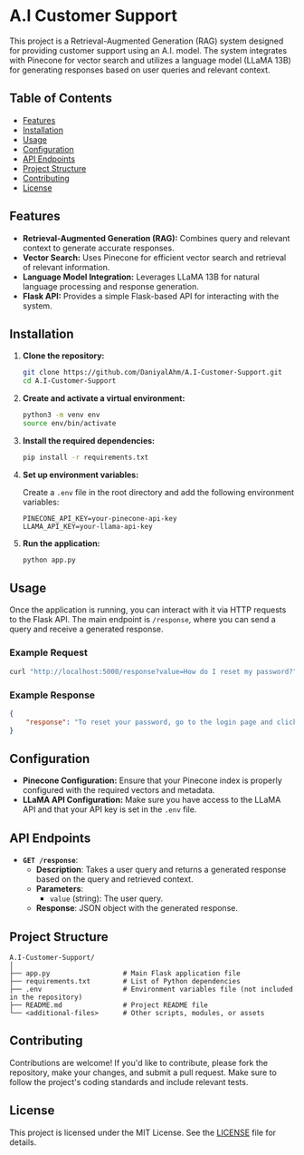 
# A.I Customer Support

This project is a Retrieval-Augmented Generation (RAG) system designed for providing customer support using an A.I. model. The system integrates with Pinecone for vector search and utilizes a language model (LLaMA 13B) for generating responses based on user queries and relevant context.

## Table of Contents

- [Features](#features)
- [Installation](#installation)
- [Usage](#usage)
- [Configuration](#configuration)
- [API Endpoints](#api-endpoints)
- [Project Structure](#project-structure)
- [Contributing](#contributing)
- [License](#license)

## Features

- **Retrieval-Augmented Generation (RAG):** Combines query and relevant context to generate accurate responses.
- **Vector Search:** Uses Pinecone for efficient vector search and retrieval of relevant information.
- **Language Model Integration:** Leverages LLaMA 13B for natural language processing and response generation.
- **Flask API:** Provides a simple Flask-based API for interacting with the system.

## Installation

1. **Clone the repository:**

    ```bash
    git clone https://github.com/DaniyalAhm/A.I-Customer-Support.git
    cd A.I-Customer-Support
    ```

2. **Create and activate a virtual environment:**

    ```bash
    python3 -m venv env
    source env/bin/activate
    ```

3. **Install the required dependencies:**

    ```bash
    pip install -r requirements.txt
    ```

4. **Set up environment variables:**

    Create a `.env` file in the root directory and add the following environment variables:

    ```plaintext
    PINECONE_API_KEY=your-pinecone-api-key
    LLAMA_API_KEY=your-llama-api-key
    ```

5. **Run the application:**

    ```bash
    python app.py
    ```

## Usage

Once the application is running, you can interact with it via HTTP requests to the Flask API. The main endpoint is `/response`, where you can send a query and receive a generated response.

### Example Request

```bash
curl "http://localhost:5000/response?value=How do I reset my password?"
```

### Example Response

```json
{
    "response": "To reset your password, go to the login page and click on 'Forgot Password'. Follow the instructions provided to reset your password."
}
```

## Configuration

- **Pinecone Configuration:** Ensure that your Pinecone index is properly configured with the required vectors and metadata.
- **LLaMA API Configuration:** Make sure you have access to the LLaMA API and that your API key is set in the `.env` file.

## API Endpoints

- **`GET /response`**: 
    - **Description**: Takes a user query and returns a generated response based on the query and retrieved context.
    - **Parameters**: 
        - `value` (string): The user query.
    - **Response**: JSON object with the generated response.

## Project Structure

```
A.I-Customer-Support/
│
├── app.py                  # Main Flask application file
├── requirements.txt        # List of Python dependencies
├── .env                    # Environment variables file (not included in the repository)
├── README.md               # Project README file
└── <additional-files>      # Other scripts, modules, or assets
```

## Contributing

Contributions are welcome! If you'd like to contribute, please fork the repository, make your changes, and submit a pull request. Make sure to follow the project's coding standards and include relevant tests.

## License

This project is licensed under the MIT License. See the [LICENSE](LICENSE) file for details.


